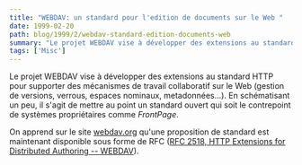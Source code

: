 ```yaml
---
title: "WEBDAV: un standard pour l'edition de documents sur le Web "
date: 1999-02-20
path: blog/1999/2/webdav-standard-edition-documents-web
summary: "Le projet WEBDAV vise à développer des extensions au standard HTTP pour supporter des mécanismes de travail collaboratif sur le Web (gestion de versions, verrous, espaces nominaux, metadonnées...)."
tags: ['Misc']
---
```


<P>
Le projet WEBDAV vise à développer des extensions au standard HTTP pour
supporter des mécanismes de travail collaboratif sur le Web (gestion
de versions, verrous, espaces nominaux, metadonnées...).  En
schématisant un peu, il s'agit de mettre au point un standard ouvert qui
soit le contrepoint de systèmes propriétaires comme <EM>FrontPage</EM>.
</P>

<P>
On apprend sur le site <A HREF="http://www.webdav.org/">webdav.org</A>
qu'une proposition de standard est maintenant disponible sous forme de
RFC (<A HREF="ftp://ftp.isi.edu/in-notes/rfc2518.txt">RFC 2518, HTTP
Extensions for Distributed Authoring -- WEBDAV</A>).
</P>


